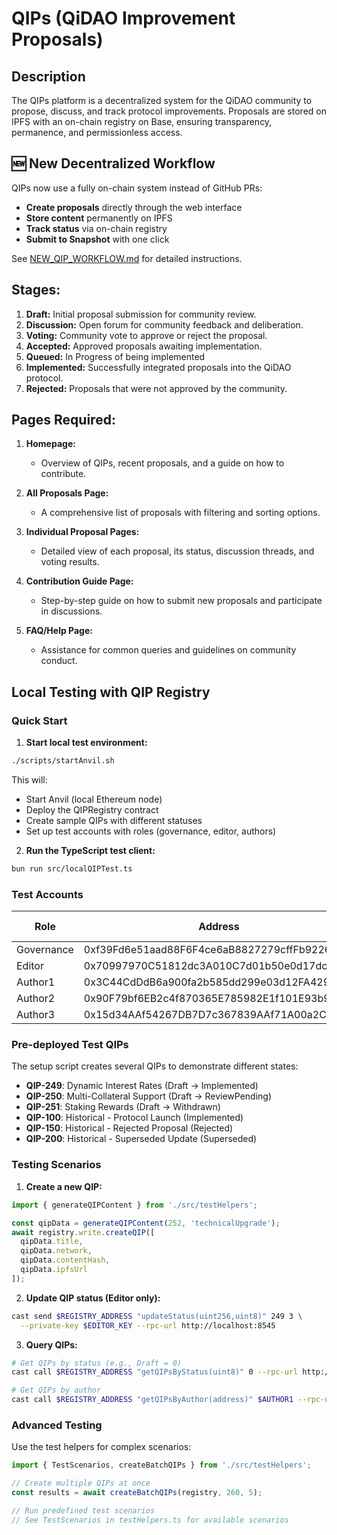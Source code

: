 # QIPs (QiDAO Improvement Proposals)

## Description
The QIPs platform is a decentralized system for the QiDAO community to propose, discuss, and track protocol improvements. Proposals are stored on IPFS with an on-chain registry on Base, ensuring transparency, permanence, and permissionless access.

## 🆕 New Decentralized Workflow
QIPs now use a fully on-chain system instead of GitHub PRs:
- **Create proposals** directly through the web interface
- **Store content** permanently on IPFS
- **Track status** via on-chain registry
- **Submit to Snapshot** with one click

See [NEW_QIP_WORKFLOW.md](docs/NEW_QIP_WORKFLOW.md) for detailed instructions.

## Stages:
1. **Draft:** Initial proposal submission for community review.
2. **Discussion:** Open forum for community feedback and deliberation.
3. **Voting:** Community vote to approve or reject the proposal.
4. **Accepted:** Approved proposals awaiting implementation.
5. **Queued:** In Progress of being implemented
6. **Implemented:** Successfully integrated proposals into the QiDAO protocol.
7. **Rejected:** Proposals that were not approved by the community.

## Pages Required:
1. **Homepage:**
   - Overview of QIPs, recent proposals, and a guide on how to contribute.
   
2. **All Proposals Page:**
   - A comprehensive list of proposals with filtering and sorting options.
   
3. **Individual Proposal Pages:**
   - Detailed view of each proposal, its status, discussion threads, and voting results.
   
4. **Contribution Guide Page:**
   - Step-by-step guide on how to submit new proposals and participate in discussions.
   
5. **FAQ/Help Page:**
   - Assistance for common queries and guidelines on community conduct.

## Local Testing with QIP Registry

### Quick Start

1. **Start local test environment:**
```bash
./scripts/startAnvil.sh
```

This will:
- Start Anvil (local Ethereum node)
- Deploy the QIPRegistry contract
- Create sample QIPs with different statuses
- Set up test accounts with roles (governance, editor, authors)

2. **Run the TypeScript test client:**
```bash
bun run src/localQIPTest.ts
```

### Test Accounts

| Role | Address | Private Key (first 16 chars) |
|------|---------|------------------------------|
| Governance | 0xf39Fd6e51aad88F6F4ce6aB8827279cffFb92266 | 0xac0974bec39a17... |
| Editor | 0x70997970C51812dc3A010C7d01b50e0d17dc79C8 | 0x47e179ec197488... |
| Author1 | 0x3C44CdDdB6a900fa2b585dd299e03d12FA4293BC | 0x59c6995e998f97... |
| Author2 | 0x90F79bf6EB2c4f870365E785982E1f101E93b906 | 0x5de4111afa1a4b... |
| Author3 | 0x15d34AAf54267DB7D7c367839AAf71A00a2C6A65 | 0x7c852118294e51... |

### Pre-deployed Test QIPs

The setup script creates several QIPs to demonstrate different states:

- **QIP-249**: Dynamic Interest Rates (Draft → Implemented)
- **QIP-250**: Multi-Collateral Support (Draft → ReviewPending)
- **QIP-251**: Staking Rewards (Draft → Withdrawn)
- **QIP-100**: Historical - Protocol Launch (Implemented)
- **QIP-150**: Historical - Rejected Proposal (Rejected)
- **QIP-200**: Historical - Superseded Update (Superseded)

### Testing Scenarios

1. **Create a new QIP:**
```typescript
import { generateQIPContent } from './src/testHelpers';

const qipData = generateQIPContent(252, 'technicalUpgrade');
await registry.write.createQIP([
  qipData.title,
  qipData.network,
  qipData.contentHash,
  qipData.ipfsUrl
]);
```

2. **Update QIP status (Editor only):**
```bash
cast send $REGISTRY_ADDRESS "updateStatus(uint256,uint8)" 249 3 \
  --private-key $EDITOR_KEY --rpc-url http://localhost:8545
```

3. **Query QIPs:**
```bash
# Get QIPs by status (e.g., Draft = 0)
cast call $REGISTRY_ADDRESS "getQIPsByStatus(uint8)" 0 --rpc-url http://localhost:8545

# Get QIPs by author
cast call $REGISTRY_ADDRESS "getQIPsByAuthor(address)" $AUTHOR1 --rpc-url http://localhost:8545
```

### Advanced Testing

Use the test helpers for complex scenarios:

```typescript
import { TestScenarios, createBatchQIPs } from './src/testHelpers';

// Create multiple QIPs at once
const results = await createBatchQIPs(registry, 260, 5);

// Run predefined test scenarios
// See TestScenarios in testHelpers.ts for available scenarios
```
   
